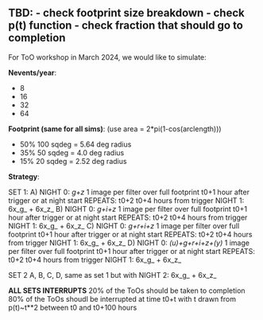 **TBD:** 
**- check footprint size breakdown**
**- check p(t) function**
**- check fraction that should go to completion** 
------

For ToO workshop in March 2024, we would like to simulate:

**Nevents/year**: 
- 8
- 16
- 32
- 64 


**Footprint (same for all sims)**: 
(use area = 2*pi(1-cos(arclength)))
- 50% 100 sqdeg = 5.64 deg radius
- 35% 50 sqdeg = 4.0 deg radius
- 15% 20 sqdeg = 2.52 deg radius


**Strategy**: 

SET 1:
A) 
   NIGHT 0: _g+z_ 1 image per filter over full footprint t0+1 hour after trigger or at night start 
   REPEATS:   t0+2 t0+4 hours from trigger
   NIGHT 1: 6x_g_ + 6x_z_ 
B) 
   NIGHT 0: _g+i+z_ 1 image per filter over full footprint t0+1 hour after trigger or at night start 
   REPEATS:   t0+2 t0+4 hours from trigger
   NIGHT 1: 6x_g_ + 6x_z_ 
C) 
   NIGHT 0: _g+r+i+z_ 1 image per filter over full footprint t0+1 hour after trigger or at night start 
   REPEATS:   t0+2 t0+4 hours from trigger
   NIGHT 1: 6x_g_ + 6x_z_ 
D) 
   NIGHT 0: _(u)+g+r+i+z+(y)_ 1 image per filter over full footprint t0+1 hour after trigger or at night start 
   REPEATS:   t0+2 t0+4 hours from trigger
   NIGHT 1: 6x_g_ + 6x_z_ 

SET 2 A, B, C, D, same as set 1 but with NIGHT 2:  6x_g_ + 6x_z_


**ALL SETS INTERRUPTS**
20% of the ToOs should be taken to completion
80% of the ToOs shoudl be interrupted at time t0+t with t drawn from p(t)~t**2 between t0 and t0+100 hours




